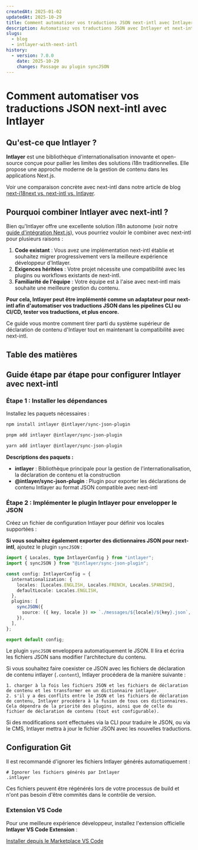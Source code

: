 ```yaml
---
createdAt: 2025-01-02
updatedAt: 2025-10-29
title: Comment automatiser vos traductions JSON next-intl avec Intlayer
description: Automatisez vos traductions JSON avec Intlayer et next-intl pour une internationalisation améliorée dans les applications Next.js.
slugs:
  - blog
  - intlayer-with-next-intl
history:
  - version: 7.0.0
    date: 2025-10-29
    changes: Passage au plugin syncJSON
---
```


# Comment automatiser vos traductions JSON next-intl avec Intlayer

## Qu'est-ce que Intlayer ?

**Intlayer** est une bibliothèque d'internationalisation innovante et open-source conçue pour pallier les limites des solutions i18n traditionnelles. Elle propose une approche moderne de la gestion de contenu dans les applications Next.js.

Voir une comparaison concrète avec next-intl dans notre article de blog [next-i18next vs. next-intl vs. Intlayer](https://github.com/aymericzip/intlayer/blob/main/docs/blog/fr/next-i18next_vs_next-intl_vs_intlayer.md).

## Pourquoi combiner Intlayer avec next-intl ?

Bien qu'Intlayer offre une excellente solution i18n autonome (voir notre [guide d'intégration Next.js](https://github.com/aymericzip/intlayer/blob/main/docs/docs/fr/intlayer_with_nextjs_16.md)), vous pourriez vouloir le combiner avec next-intl pour plusieurs raisons :

1. **Code existant** : Vous avez une implémentation next-intl établie et souhaitez migrer progressivement vers la meilleure expérience développeur d'Intlayer.
2. **Exigences héritées** : Votre projet nécessite une compatibilité avec les plugins ou workflows existants de next-intl.
3. **Familiarité de l'équipe** : Votre équipe est à l'aise avec next-intl mais souhaite une meilleure gestion du contenu.

**Pour cela, Intlayer peut être implémenté comme un adaptateur pour next-intl afin d'automatiser vos traductions JSON dans les pipelines CLI ou CI/CD, tester vos traductions, et plus encore.**

Ce guide vous montre comment tirer parti du système supérieur de déclaration de contenu d'Intlayer tout en maintenant la compatibilité avec next-intl.

## Table des matières

<TOC/>

## Guide étape par étape pour configurer Intlayer avec next-intl

### Étape 1 : Installer les dépendances

Installez les paquets nécessaires :

```bash packageManager="npm"
npm install intlayer @intlayer/sync-json-plugin
```

```bash packageManager="pnpm"
pnpm add intlayer @intlayer/sync-json-plugin
```

```bash packageManager="yarn"
yarn add intlayer @intlayer/sync-json-plugin
```

**Descriptions des paquets :**

- **intlayer** : Bibliothèque principale pour la gestion de l'internationalisation, la déclaration de contenu et la construction
- **@intlayer/sync-json-plugin** : Plugin pour exporter les déclarations de contenu Intlayer au format JSON compatible avec next-intl

### Étape 2 : Implémenter le plugin Intlayer pour envelopper le JSON

Créez un fichier de configuration Intlayer pour définir vos locales supportées :

**Si vous souhaitez également exporter des dictionnaires JSON pour next-intl**, ajoutez le plugin `syncJSON` :

```typescript fileName="intlayer.config.ts"
import { Locales, type IntlayerConfig } from "intlayer";
import { syncJSON } from "@intlayer/sync-json-plugin";

const config: IntlayerConfig = {
  internationalization: {
    locales: [Locales.ENGLISH, Locales.FRENCH, Locales.SPANISH],
    defaultLocale: Locales.ENGLISH,
  },
  plugins: [
    syncJSON({
      source: ({ key, locale }) => `./messages/${locale}/${key}.json`,
    }),
  ],
};

export default config;
```

Le plugin `syncJSON` enveloppera automatiquement le JSON. Il lira et écrira les fichiers JSON sans modifier l'architecture du contenu.

Si vous souhaitez faire coexister ce JSON avec les fichiers de déclaration de contenu intlayer (`.content`), Intlayer procédera de la manière suivante :

    1. charger à la fois les fichiers JSON et les fichiers de déclaration de contenu et les transformer en un dictionnaire intlayer.
    2. s'il y a des conflits entre le JSON et les fichiers de déclaration de contenu, Intlayer procédera à la fusion de tous ces dictionnaires. Cela dépendra de la priorité des plugins, ainsi que de celle du fichier de déclaration de contenu (tout est configurable).

Si des modifications sont effectuées via la CLI pour traduire le JSON, ou via le CMS, Intlayer mettra à jour le fichier JSON avec les nouvelles traductions.

## Configuration Git

Il est recommandé d'ignorer les fichiers Intlayer générés automatiquement :

```plaintext fileName=".gitignore"
# Ignorer les fichiers générés par Intlayer
.intlayer
```

Ces fichiers peuvent être régénérés lors de votre processus de build et n'ont pas besoin d'être commités dans le contrôle de version.

### Extension VS Code

Pour une meilleure expérience développeur, installez l'extension officielle **Intlayer VS Code Extension** :

[Installer depuis le Marketplace VS Code](https://marketplace.visualstudio.com/items?itemName=intlayer.intlayer-vs-code-extension)
